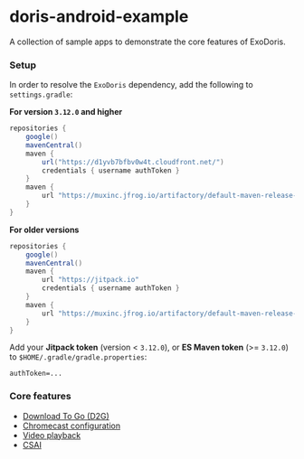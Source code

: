 # doris-android-example
A collection of sample apps to demonstrate the core features of ExoDoris.

### Setup
In order to resolve the `ExoDoris` dependency, add the following to `settings.gradle`:

**For version `3.12.0` and higher**
```groovy
repositories {
    google()
    mavenCentral()
    maven {
        url("https://d1yvb7bfbv0w4t.cloudfront.net/")
        credentials { username authToken }
    }
    maven {
        url "https://muxinc.jfrog.io/artifactory/default-maven-release-local"
    }
}
```

**For older versions**
```groovy
repositories {
    google()
    mavenCentral()
    maven {
        url "https://jitpack.io"
        credentials { username authToken }
    }
    maven {
        url "https://muxinc.jfrog.io/artifactory/default-maven-release-local"
    }
}
```
Add your **Jitpack token** (version < `3.12.0`), or **ES Maven token** (>= `3.12.0`) to `$HOME/.gradle/gradle.properties`:
```
authToken=...
```

### Core features
* [Download To Go (D2G)](d2g/)
* [Chromecast configuration](chromecast/)
* [Video playback](video/)
* [CSAI](csai/)

